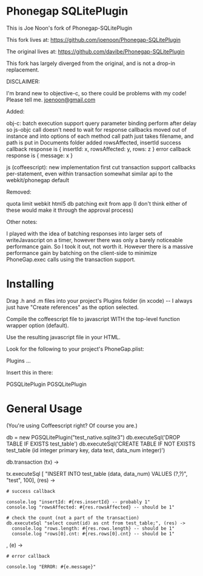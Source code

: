 Phonegap SQLitePlugin
=====================

This is Joe Noon's fork of Phonegap-SQLitePlugin

This fork lives at: https://github.com/joenoon/Phonegap-SQLitePlugin

The original lives at: https://github.com/davibe/Phonegap-SQLitePlugin

This fork has largely diverged from the original, and is not a drop-in
replacement.

DISCLAIMER: 
  
  I'm brand new to objective-c, so there could be problems with my code!
  Please tell me. joenoon@gmail.com

Added:

  obj-c:
    batch execution support
    query parameter binding
    perform after delay so js-objc call doesn't need to wait for response
    callbacks moved out of instance and into options of each method call
    path just takes filename, and path is put in Documents folder
    added rowsAffected, insertId
    success callback response is { insertId: x, rowsAffected: y, rows: z }
    error callback response is { message: x }
  
  js (coffeescript):
    new implementation
    first cut transaction support
    callbacks per-statement, even within transaction
    somewhat similar api to the webkit/phonegap default

Removed:

  quota limit webkit html5 db patching
  exit from app
  (I don't think either of these would make it through the approval process)

Other notes:

  I played with the idea of batching responses into larger sets of
  writeJavascript on a timer, however there was only a barely noticeable
  performance gain.  So I took it out, not worth it.  However there is a
  massive performance gain by batching on the client-side to minimize
  PhoneGap.exec calls using the transaction support.

Installing
==========

Drag .h and .m files into your project's Plugins folder (in xcode) -- I always
just have "Create references" as the option selected.

Compile the coffeescript file to javascript WITH the top-level function wrapper
option (default).

Use the resulting javascript file in your HTML.

Look for the following to your project's PhoneGap.plist:

<key>Plugins</key>
<dict>
  ...
</dict>

Insert this in there:

<key>PGSQLitePlugin</key>
<string>PGSQLitePlugin</string>

General Usage
=============

(You're using Coffeescript right? Of course you are.)

db = new PGSQLitePlugin("test_native.sqlite3")
db.executeSql('DROP TABLE IF EXISTS test_table')
db.executeSql('CREATE TABLE IF NOT EXISTS test_table (id integer primary key, data text, data_num integer)')

db.transaction (tx) ->
  
  tx.executeSql [ "INSERT INTO test_table (data, data_num) VALUES (?,?)", "test", 100], (res) ->
    
    # success callback
    
    console.log "insertId: #{res.insertId} -- probably 1"
    console.log "rowsAffected: #{res.rowsAffected} -- should be 1"
    
    # check the count (not a part of the transaction)
    db.executeSql "select count(id) as cnt from test_table;", (res) ->
      console.log "rows.length: #{res.rows.length} -- should be 1"
      console.log "rows[0].cnt: #{res.rows[0].cnt} -- should be 1"
  
  , (e) ->
    
    # error callback
    
    console.log "ERROR: #{e.message}"
